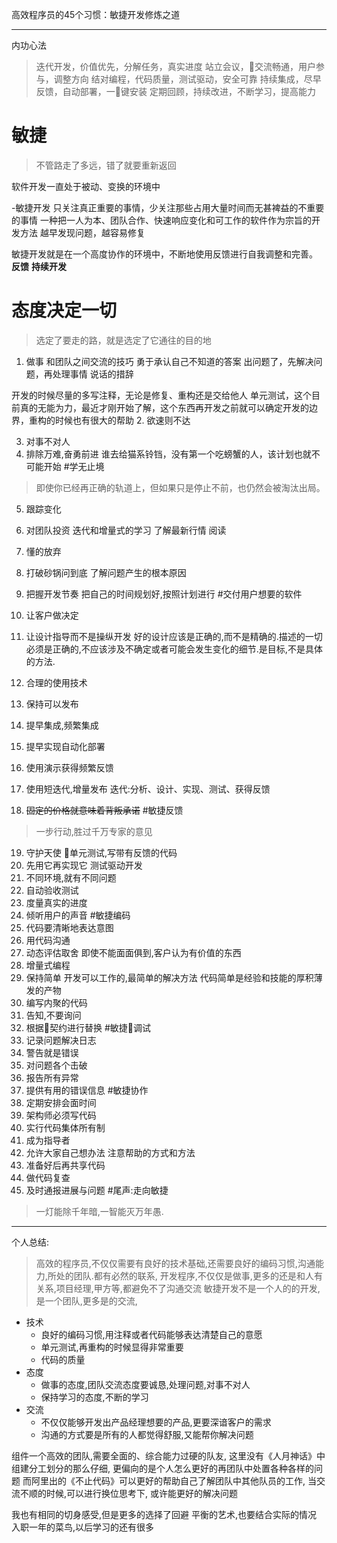高效程序员的45个习惯：敏捷开发修炼之道

---
内功心法
> 迭代开发，价值优先，分解任务，真实进度
> 站立会议，交流畅通，用户参与，调整方向
> 结对编程，代码质量，测试驱动，安全可靠
> 持续集成，尽早反馈，自动部署，一键安装
> 定期回顾，持续改进，不断学习，提高能力

# 敏捷

>不管路走了多远，错了就要重新返回

软件开发一直处于被动、变换的环境中

-敏捷开发
只关注真正重要的事情，少关注那些占用大量时间而无甚裨益的不重要的事情
一种把一人为本、团队合作、快速响应变化和可工作的软件作为宗旨的开发方法
越早发现问题，越容易修复

敏捷开发就是在一个高度协作的环境中，不断地使用反馈进行自我调整和完善。
**反馈**  **持续开发**
# 态度决定一切

>选定了要走的路，就是选定了它通往的目的地
1. 做事
和团队之间交流的技巧
勇于承认自己不知道的答案
出问题了，先解决问题，再处理事情
说话的措辞

开发的时候尽量的多写注释，无论是修复、重构还是交给他人
单元测试，这个目前真的无能为力，最近才刚开始了解，这个东西再开发之前就可以确定开发的边界，重构的时候也有很大的帮助
2. 欲速则不达

3. 对事不对人
4. 排除万难,奋勇前进
谁去给猫系铃铛，没有第一个吃螃蟹的人，该计划也就不可能开始
#学无止境
>即使你已经再正确的轨道上，但如果只是停止不前，也仍然会被淘汰出局。

5. 跟踪变化
6. 对团队投资
迭代和增量式的学习
了解最新行情
阅读

7. 懂的放弃
8. 打破砂锅问到底
    了解问题产生的根本原因
9. 把握开发节奏
    把自己的时间规划好,按照计划进行
#交付用户想要的软件
10. 让客户做决定
11. 让设计指导而不是操纵开发
    好的设计应该是正确的,而不是精确的.描述的一切必须是正确的,不应该涉及不确定或者可能会发生变化的细节.是目标,不是具体的方法.
12. 合理的使用技术
13. 保持可以发布
14. 提早集成,频繁集成
15. 提早实现自动化部署
16. 使用演示获得频繁反馈
17. 使用短迭代,增量发布
    迭代:分析、设计、实现、测试、获得反馈
18. ~~固定的价格就意味着背叛承诺~~
#敏捷反馈

> 一步行动,胜过千万专家的意见

19. 守护天使
    单元测试,写带有反馈的代码
20. 先用它再实现它
    测试驱动开发
21. 不同环境,就有不同问题
22. 自动验收测试
23. 度量真实的进度
24. 倾听用户的声音
#敏捷编码
25. 代码要清晰地表达意图
26. 用代码沟通
27. 动态评估取舍
    即使不能面面俱到,客户认为有价值的东西
28. 增量式编程
29. 保持简单
    开发可以工作的,最简单的解决方法
    代码简单是经验和技能的厚积薄发的产物
30. 编写内聚的代码
31. 告知,不要询问
32. 根据契约进行替换
#敏捷调试
33. 记录问题解决日志
34. 警告就是错误
35. 对问题各个击破
36. 报告所有异常
37. 提供有用的错误信息
#敏捷协作
38. 定期安排会面时间
39. 架构师必须写代码
40. 实行代码集体所有制
41. 成为指导者
42. 允许大家自己想办法
    注意帮助的方式和方法
43. 准备好后再共享代码
44. 做代码复查
45. 及时通报进展与问题
#尾声:走向敏捷
>一灯能除千年暗,一智能灭万年愚.


---
个人总结:
> 高效的程序员,不仅仅需要有良好的技术基础,还需要良好的编码习惯,沟通能力,所处的团队.都有必然的联系,
> 开发程序,不仅仅是做事,更多的还是和人有关系,项目经理,甲方等,都避免不了沟通交流
> 敏捷开发不是一个人的的开发,是一个团队,更多是的交流,

- 技术
    - 良好的编码习惯,用注释或者代码能够表达清楚自己的意愿
    - 单元测试,再重构的时候显得非常重要
    - 代码的质量
- 态度
    - 做事的态度,团队交流态度要诚恳,处理问题,对事不对人
    - 保持学习的态度,不断的学习
- 交流
    - 不仅仅能够开发出产品经理想要的产品,更要深谙客户的需求
    - 沟通的方式要是所有的人都觉得舒服,又能帮你解决问题

组件一个高效的团队,需要全面的、综合能力过硬的队友,
这里没有《人月神话》中组建分工划分的那么仔细,
更偏向的是个人怎么更好的再团队中处置各种各样的问题
而阿里出的《不止代码》可以更好的帮助自己了解团队中其他队员的工作,
当交流不顺的时候,可以进行换位思考下,
或许能更好的解决问题


我也有相同的切身感受,但是更多的选择了回避
平衡的艺术,也要结合实际的情况
入职一年的菜鸟,以后学习的还有很多

